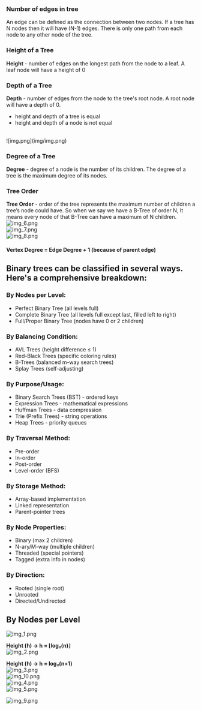 ### Number of edges in tree
An edge can be defined as the connection between two nodes. If a tree has N nodes then it will have (N-1) edges. There is only one path from each node to any other node of the tree.
### Height of a Tree
**Height** - number of edges on the longest path from the node to a leaf. A leaf node will have a height of 0
### Depth of a Tree
**Depth** - number of edges from the node to the tree's root node. A root node will have a depth of 0.
- height and depth of a tree is equal
- height and depth of a node is not equal
<br/>
![img.png](img/img.png)

### Degree of a Tree
**Degree** - degree of a node is the number of its children. The degree of a tree is the maximum degree of its nodes.
### Tree Order
**Tree Order** - order of the tree represents the maximum number of children a tree’s node could have. So when we say we have a B-Tree of order N, It means every node of that B-Tree can have a maximum of N children.
<br/>
![img_6.png](img/img_6.png)
<br/>
![img_7.png](img/img_7.png)
<br/>
![img_8.png](img/img_8.png)

#### Vertex Degree = Edge Degree + 1 (because of parent edge)

## Binary trees can be classified in several ways. Here's a comprehensive breakdown:

### By Nodes per Level:
- Perfect Binary Tree (all levels full)
- Complete Binary Tree (all levels full except last, filled left to right)
- Full/Proper Binary Tree (nodes have 0 or 2 children)
### By Balancing Condition:
- AVL Trees (height difference ≤ 1)
- Red-Black Trees (specific coloring rules)
- B-Trees (balanced m-way search trees)
- Splay Trees (self-adjusting)
### By Purpose/Usage:
- Binary Search Trees (BST) - ordered keys
- Expression Trees - mathematical expressions
- Huffman Trees - data compression
- Trie (Prefix Trees) - string operations
- Heap Trees - priority queues
### By Traversal Method:
- Pre-order
- In-order
- Post-order
- Level-order (BFS)
### By Storage Method:
- Array-based implementation
- Linked representation
- Parent-pointer trees
### By Node Properties:
- Binary (max 2 children)
- N-ary/M-way (multiple children)
- Threaded (special pointers)
- Tagged (extra info in nodes)
### By Direction:
- Rooted (single root)
- Unrooted
- Directed/Undirected

## By Nodes per Level

![img_1.png](img/img_1.png)

**Height (h) -> h = ⌊log₂(n)⌋** 
<br/>
![img_2.png](img/img_2.png)

**Height (h) -> h = log₂(n+1)**
<br/>
![img_3.png](img/img_3.png)
<br/>
![img_10.png](img/img_10.png)
<br/>
![img_4.png](img/img_4.png)
<br/>
![img_5.png](img/img_5.png)

![img_9.png](img/img_9.png)